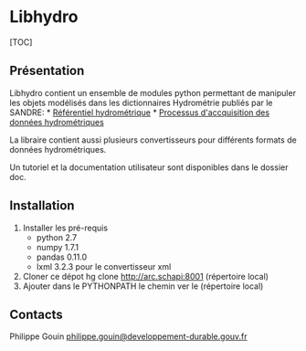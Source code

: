 Libhydro
===============================================================================

[TOC]

Présentation
-------------------------------------------------------------------------------
Libhydro contient un ensemble de modules python permettant de manipuler
les objets modélisés dans les dictionnaires Hydrométrie publiés par le SANDRE:
    * [Référentiel hydrométrique](http://www.sandre.eaufrance.fr/Referentiel-hydrometrique,90)
    * [Processus d'accquisition des données hydrométriques](http://www.sandre.eaufrance.fr/Processus-d-acquisition-des,91)

La libraire contient aussi plusieurs convertisseurs pour différents formats
de données hydrométriques.

Un tutoriel et la documentation utilisateur sont disponibles dans le
dossier doc.

Installation
-------------------------------------------------------------------------------
1. Installer les pré-requis
    * python 2.7
    * numpy 1.7.1
    * pandas 0.11.0
    * lxml 3.2.3 pour le convertisseur xml
1. Cloner ce dépot
    hg clone http://arc.schapi:8001 (répertoire local)
1. Ajouter dans le PYTHONPATH le chemin ver le (répertoire local)

Contacts
-------------------------------------------------------------------------------
Philippe Gouin <philippe.gouin@developpement-durable.gouv.fr>
